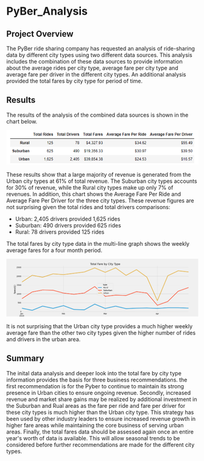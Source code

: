 # PyBer_Analysis

## Project Overview
The PyBer ride sharing company has requested an analysis of ride-sharing data by different city types using two different data sources. This analysis includes the combination of these data sources to provide information about the average rides per city type, average fare per city type and average fare per driver in the different city types. An additional analysis provided the total fares by city type for period of time.

## Results
The results of the analysis of the combined data sources is shown in the chart below.

![Pyber_Summary_Data](https://github.com/Bscheinin/PyBer_Analysis/blob/main/Resources/pyber_summary_data.PNG)

These results show that a large majority of revenue is generated from the Urban city types at 61% of total revenue. The Suburban city types accounts for 30% of revenue, while the Rural city types make up only 7% of revenues. In addition, this chart shows the Average Fare Per Ride and Average Fare Per Driver for the three city types. These revenue figures are not surprising given the total rides and total drivers comparisons:
- Urban: 2,405 drivers provided 1,625 rides
- Suburban: 490 drivers provided 625 rides
- Rural: 78 drivers provided 125 rides

The total fares by city type data in the multi-line graph shows the weekly average fares for a four month period. 

![MultiLineGraph](https://github.com/Bscheinin/PyBer_Analysis/blob/main/Resources/MultiLinePlot.PNG)

It is not surprising that the Urban city type provides a much higher weekly average fare than the other two city types given the higher number of rides and drivers in the urban area.

## Summary
The inital data analysis and deeper look into the total fare by city type information provides the basis for three business recommendations. the first recommendation is for the Pyber to continue to maintain its strong presence in Urban cities to ensure ongoing revenue. Secondly, increased revenue and market share gains may be realized by additional investment in the Suburban and Rual areas as the fare per ride and fare per driver for these city types is much higher than the Urban city type. This strategy has been used by other industry leaders to ensure increased revenue growth in higher fare areas while maintaining the core business of serving urban areas. Finally, the total fares data should be assessed again once an entire year's worth of data is available. This will allow seasonal trends to be considered before further recommendations are made for the different city types.
